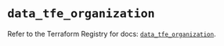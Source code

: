 # `data_tfe_organization`

Refer to the Terraform Registry for docs: [`data_tfe_organization`](https://registry.terraform.io/providers/hashicorp/tfe/0.60.0/docs/data-sources/organization).
